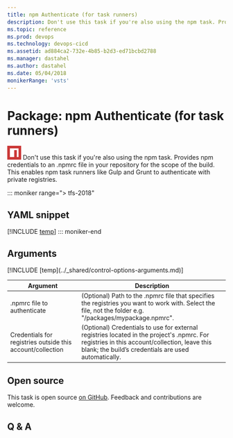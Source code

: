 ```yaml
---
title: npm Authenticate (for task runners)
description: Don't use this task if you're also using the npm task. Provides npm credentials to an .npmrc file in your repository for the scope of the build. This enables npm task runners like Gulp and Grunt to authenticate with private registries.
ms.topic: reference
ms.prod: devops
ms.technology: devops-cicd
ms.assetid: ad884ca2-732e-4b85-b2d3-ed71bcbd2788
ms.manager: dastahel
ms.author: dastahel
ms.date: 05/04/2018
monikerRange: 'vsts'
---
```


# Package: npm Authenticate (for task runners)

![](_img/npmauthenticate.png) Don't use this task if you're also using the npm task. Provides npm credentials to an .npmrc file in your repository for the scope of the build. This enables npm task runners like Gulp and Grunt to authenticate with private registries.

::: moniker range="> tfs-2018"
## YAML snippet
[!INCLUDE [temp](../_shared/yaml/NpmAuthenticateV0.md)]
::: moniker-end

## Arguments

<table><thead><tr><th>Argument</th><th>Description</th></tr></thead>
<tr><td>.npmrc file to authenticate</td><td>(Optional) Path to the .npmrc file that specifies the registries you want to work with. Select the file, not the folder e.g. "/packages/mypackage.npmrc".</td></tr>
<tr><td>Credentials for registries outside this account/collection</td><td>(Optional) Credentials to use for external registries located in the project's .npmrc. For registries in this account/collection, leave this blank; the build’s credentials are used automatically.</td></tr>
[!INCLUDE [temp](../_shared/control-options-arguments.md)]
</table>

## Open source

This task is open source [on GitHub](https://github.com/Microsoft/vsts-tasks). Feedback and contributions are welcome.

## Q & A

<!-- BEGINSECTION class="md-qanda" -->

<!-- ENDSECTION -->
